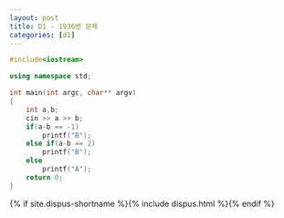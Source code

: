```yaml
---
layout: post
title: D1 - 1936번 문제
categories: [d1]
---
```


```cpp
#include<iostream>

using namespace std;

int main(int argc, char** argv)
{
    int a,b;
    cin >> a >> b;
    if(a-b == -1)
        printf("B");
    else if(a-b == 2)
        printf("B");
    else
        printf("A");
	return 0;
}
```

{% if site.dispus-shortname %}{% include dispus.html %}{% endif %}